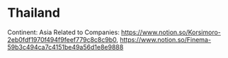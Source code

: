 # Thailand

Continent: Asia
Related to Companies: https://www.notion.so/Korsimoro-2eb0fdf1970f494f9feef779c8c8c9b0, https://www.notion.so/Finema-59b3c494ca7c4151be49a56d1e8e9888
